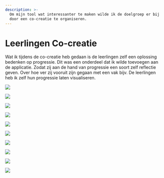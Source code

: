 ```yaml
---
description: >-
  Om mijn tool wat interessanter te maken wilde ik de doelgroep er bij betrekken
  door een co-creatie te organiseren.
---
```


# Leerlingen Co-creatie

Wat ik tijdens de co-creatie heb gedaan is de leerlingen zelf een oplossing bedenken op progressie. Dit was een onderdeel dat ik wilde toevoegen aan de applicatie. Zodat zij aan de hand van progressie een soort zelf reflectie geven. Over hoe ver zij vooruit zijn gegaan met een vak bijv. De leerlingen heb ik zelf hun progressie laten visualiseren. 

![](../.gitbook/assets/schermafdruk-2019-06-07-14.15.21.png)

![](../.gitbook/assets/img_4037.jpeg)

![](../.gitbook/assets/schermafdruk-2019-06-07-15.07.09.png)

![](../.gitbook/assets/schermafdruk-2019-06-07-15.07.19.png)

![](../.gitbook/assets/schermafdruk-2019-06-07-15.07.31.png)

![](../.gitbook/assets/schermafdruk-2019-06-07-15.07.43.png)

![](../.gitbook/assets/schermafdruk-2019-06-07-15.08.04.png)

![](../.gitbook/assets/schermafdruk-2019-06-07-15.08.28.png)

![](../.gitbook/assets/schermafdruk-2019-06-07-15.08.46.png)

![](../.gitbook/assets/schermafdruk-2019-06-07-15.09.02.png)

